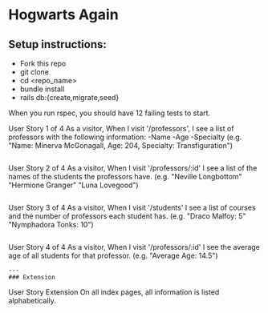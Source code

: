 # Hogwarts Again

## Setup instructions:
  - Fork this repo
  - git clone <repo>
  - cd <repo_name>
  - bundle install
  - rails db:{create,migrate,seed}

When you run rspec, you should have 12 failing tests to start.  

User Story 1 of 4
As a visitor,
When I visit '/professors',
I see a list of professors with the following information:
-Name
-Age
-Specialty
(e.g. "Name: Minerva McGonagall, Age: 204, Specialty: Transfiguration")
```
```
User Story 2 of 4
As a visitor,
When I visit '/professors/:id'
I see a list of the names of the students the professors have.
(e.g. "Neville Longbottom"
      "Hermione Granger"
      "Luna Lovegood")
```
```
User Story 3 of 4
As a visitor,
When I visit '/students'
I see a list of courses and the number of professors each student has.
(e.g. "Draco Malfoy: 5"
      "Nymphadora Tonks: 10")
```
```
User Story 4 of 4
As a visitor,
When I visit '/professors/:id'
I see the average age of all students for that professor.
(e.g. "Average Age: 14.5")
```
---
### Extension
```
User Story Extension
On all index pages, all information is listed alphabetically.
